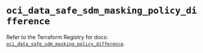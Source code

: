 # `oci_data_safe_sdm_masking_policy_difference`

Refer to the Terraform Registry for docs: [`oci_data_safe_sdm_masking_policy_difference`](https://registry.terraform.io/providers/hashicorp/oci/7.19.0/docs/resources/data_safe_sdm_masking_policy_difference).
